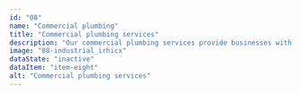 ```yaml
---
id: "08"
name: "Commercial plumbing"
title: "Commercial plumbing services"
description: "Our commercial plumbing services provide businesses with reliable and efficient plumbing solutions, minimizing downtime and maximizing productivity."
image: "08-industrial_irhicx"
dataState: "inactive"
dataItem: "item-eight"
alt: "Commercial plumbing services"
---
```

